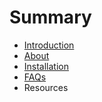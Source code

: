 # Summary

* [Introduction](README.md)
* [About](en/About.md)
* [Installation](en/installation.md)
* [FAQs](en/faqs.md)
* Resources

